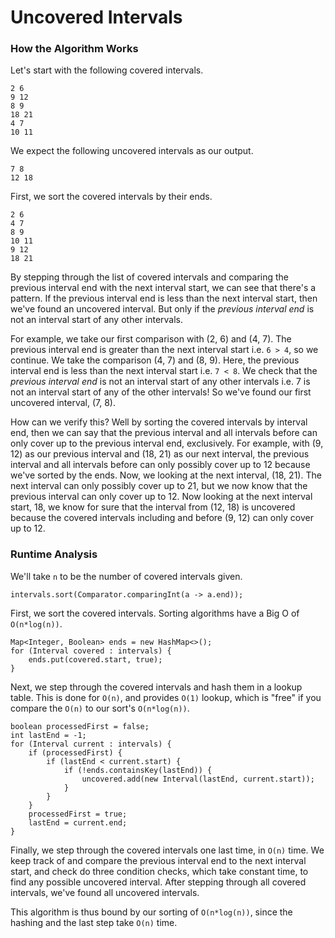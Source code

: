 
# Uncovered Intervals

### How the Algorithm Works

Let's start with the following covered intervals.

```
2 6
9 12
8 9
18 21
4 7
10 11
```

We expect the following uncovered intervals as our output.

```
7 8
12 18
```

First, we sort the covered intervals by their ends.

```
2 6
4 7
8 9
10 11
9 12
18 21
```

By stepping through the list of covered intervals and comparing
the previous interval end with the next interval start, we can
see that there's a pattern. If the previous interval end is
less than the next interval start, then we've found an uncovered
interval. But only if the *previous interval end* is not an
interval start of any other intervals.

For example, we take our first comparison with (2, 6) and (4, 7).
The previous interval end is greater than the next interval start
i.e. `6 > 4`, so we continue. We take the comparison (4, 7) and
(8, 9). Here, the previous interval end is less than the next
interval start i.e. `7 < 8`. We check that the *previous interval
end* is not an interval start of any other intervals i.e. 7 is
not an interval start of any of the other intervals! So we've
found our first uncovered interval, (7, 8).

How can we verify this? Well by sorting the covered intervals by
interval end, then we can say that the previous interval and all
intervals before can only cover up to the previous interval end,
exclusively. For example, with (9, 12) as our previous interval
and (18, 21) as our next interval, the previous interval and all 
intervals before can only possibly cover up to 12 because we've
sorted by the ends. Now, we looking at the next interval,
(18, 21). The next interval can only possibly cover up to 21, but
we now know that the previous interval can only cover up to 12.
Now looking at the next interval start, 18, we know for sure that
the interval from (12, 18) is uncovered because the covered 
intervals including and before (9, 12) can only cover up to 12.

### Runtime Analysis

We'll take `n` to be the number of covered intervals given.

```
intervals.sort(Comparator.comparingInt(a -> a.end));
```

First, we sort the covered intervals. Sorting algorithms have a 
Big O of `O(n*log(n))`.

```
Map<Integer, Boolean> ends = new HashMap<>();
for (Interval covered : intervals) {
    ends.put(covered.start, true);
}
```

Next, we step through the covered intervals and hash them in a
lookup table. This is done for `O(n)`, and provides `O(1)`
lookup, which is "free" if you compare the `O(n)` to our sort's
`O(n*log(n))`.

```
boolean processedFirst = false;
int lastEnd = -1;
for (Interval current : intervals) {
    if (processedFirst) {
        if (lastEnd < current.start) {
            if (!ends.containsKey(lastEnd)) {
                uncovered.add(new Interval(lastEnd, current.start));
            }
        }
    }
    processedFirst = true;
    lastEnd = current.end;
}
```

Finally, we step through the covered intervals one last time,
in `O(n)` time. We keep track of and compare the previous
interval end to the next interval start, and check do three
condition checks, which take constant time, to find any
possible uncovered interval. After stepping through all
covered intervals, we've found all uncovered intervals.

This algorithm is thus bound by our sorting of `O(n*log(n))`,
since the hashing and the last step take `O(n)` time.
